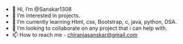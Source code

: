 - 👋 Hi, I’m @Sanskar1308
- 👀 I’m interested in projects.
- 🌱 I’m currently learning Html, css, Bootstrap, c, java, python, DSA.
- 💞️ I’m looking to collaborate on any project that i can help with.
- 📫 How to reach me - chiraniasanskar@gmail.com 

<!---
Sanskar1308/Sanskar1308 is a ✨ special ✨ repository because its `README.md` (this file) appears on your GitHub profile.
You can click the Preview link to take a look at your changes.
--->
